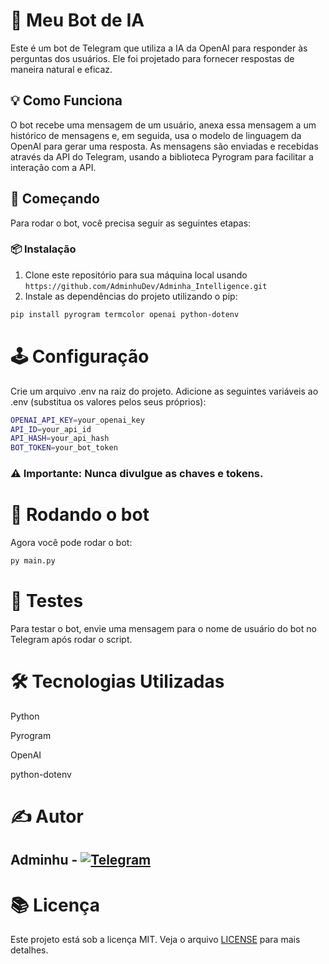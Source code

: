# 🤖 Meu Bot de IA

Este é um bot de Telegram que utiliza a IA da OpenAI para responder às perguntas dos usuários. Ele foi projetado para fornecer respostas de maneira natural e eficaz.

## 💡 Como Funciona

O bot recebe uma mensagem de um usuário, anexa essa mensagem a um histórico de mensagens e, em seguida, usa o modelo de linguagem da OpenAI para gerar uma resposta. As mensagens são enviadas e recebidas através da API do Telegram, usando a biblioteca Pyrogram para facilitar a interação com a API.

## 🚀 Começando

Para rodar o bot, você precisa seguir as seguintes etapas:

### 📦 Instalação

1. Clone este repositório para sua máquina local usando ```https://github.com/AdminhuDev/Adminha_Intelligence.git```
2. Instale as dependências do projeto utilizando o pip:

```bash
pip install pyrogram termcolor openai python-dotenv
```

# 🕹️ Configuração
Crie um arquivo .env na raiz do projeto.
Adicione as seguintes variáveis ao .env (substitua os valores pelos seus próprios):

```bash
OPENAI_API_KEY=your_openai_key
API_ID=your_api_id
API_HASH=your_api_hash
BOT_TOKEN=your_bot_token
```
### ⚠️ Importante: Nunca divulgue as chaves e tokens.

# 🎲 Rodando o bot
Agora você pode rodar o bot:
```bash
py main.py
```

# 🧪 Testes
Para testar o bot, envie uma mensagem para o nome de usuário do bot no Telegram após rodar o script.

# 🛠️ Tecnologias Utilizadas
Python

Pyrogram

OpenAI

python-dotenv

# ✍️ Autor
## Adminhu - [![Telegram](https://img.shields.io/badge/Telegram-blue)](https://t.me/Analista_Adminhu)

# 📚 Licença
Este projeto está sob a licença MIT. Veja o arquivo [LICENSE](LICENSE) para mais detalhes.


